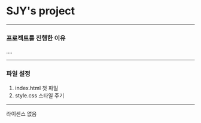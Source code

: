 # SJY's project

---------------
### 프로젝트를 진행한 이유
....

---------------
### 파일 설정
1. index.html
    첫 파일
2. style.css
    스타일 주기

----------------
라이센스 없음